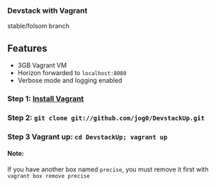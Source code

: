 ### Devstack with Vagrant

stable/folsom branch

## Features

* 3GB Vagrant VM
* Horizon forwarded to `localhost:8080`
* Verbose mode and logging enabled

### Step 1: [Install Vagrant](http://vagrantup.com/v1/docs/getting-started/index.html)

### Step 2: `git clone git://github.com/jog0/DevstackUp.git`

### Step 3 Vagrant up: `cd DevstackUp; vagrant up`

#### Note: 
If you have another box named `precise`, you must remove it first with `vagrant box remove precise`
